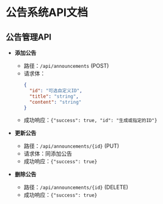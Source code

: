 # 公告系统API文档

## 公告管理API
- **添加公告**  
  - 路径：`/api/announcements` (POST)
  - 请求体：
    ```json
    {
      "id": "可选自定义ID",
      "title": "string",
      "content": "string"
    }
    ```
  - 成功响应：`{"success": true, "id": "生成或指定的ID"}`

- **更新公告**  
  - 路径：`/api/announcements/{id}` (PUT)
  - 请求体：同添加公告
  - 成功响应：`{"success": true}`

- **删除公告**  
  - 路径：`/api/announcements/{id}` (DELETE)
  - 成功响应：`{"success": true}`